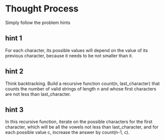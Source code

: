 # Thought Process

Simply follow the problem hints

## hint 1
For each character, its possible values will depend on the value of its previous character, because it needs to be not smaller than it.

## hint 2
Think backtracking. Build a recursive function count(n, last_character) that counts the number of valid strings of length n and whose first characters are not less than last_character.

## hint 3
In this recursive function, iterate on the possible characters for the first character, which will be all the vowels not less than last_character, and for each possible value c, increase the answer by count(n-1, c).